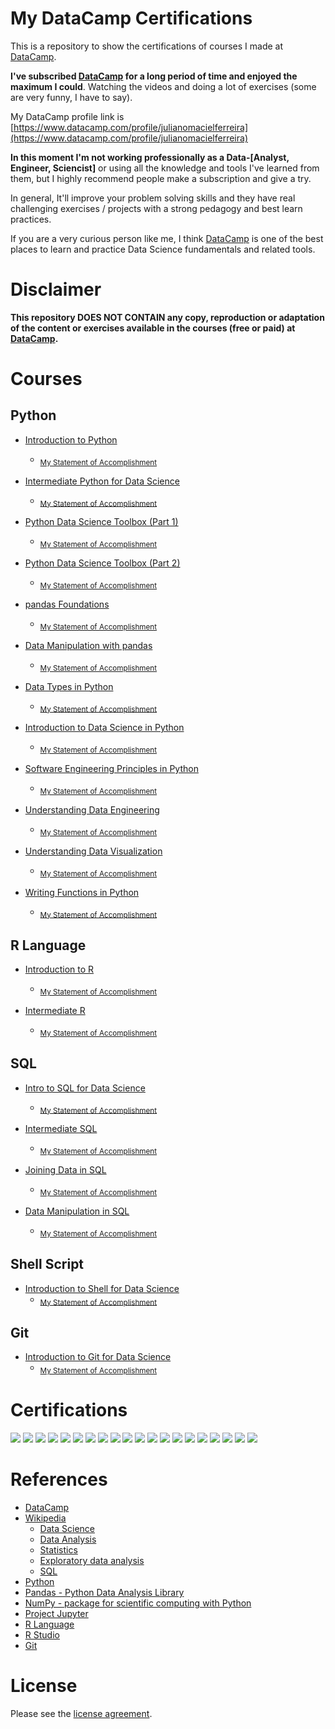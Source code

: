 # My DataCamp Certifications

This is a repository to show the certifications of courses I made at [DataCamp](https://www.datacamp.com).

**I've subscribed [DataCamp](https://www.datacamp.com/pricing) for a long period of time and enjoyed the maximum I could**. Watching the videos and doing a lot of exercises (some are very funny, I have to say).

My DataCamp profile link is [https://www.datacamp.com/profile/julianomacielferreira](https://www.datacamp.com/profile/julianomacielferreira)

**In this moment I'm not working professionally as a Data-[Analyst, Engineer, Sciencist]** or using all the knowledge and tools I've learned from them, but I highly recommend people make a subscription and give a try.

In general, It'll improve your problem solving skills and they have real challenging exercises / projects with a strong pedagogy and best learn practices.

If you are a very curious person like me, I think [DataCamp](https://www.datacamp.com) is one of the best places to learn and practice Data Science fundamentals and related tools.


# Disclaimer

**This repository DOES NOT CONTAIN any copy, reproduction or adaptation of the content or exercises available in the courses (free or paid) at [DataCamp](https://www.datacamp.com).** 

# Courses

## Python

- [Introduction to Python](https://www.datacamp.com/courses/intro-to-python-for-data-science)
    - <sub>[My Statement of Accomplishment](https://www.datacamp.com/statement-of-accomplishment/course/a1c737b495efe9cea99c648e5ada6b29cad6246f?raw=1)</sub>

- [Intermediate Python for Data Science](https://www.datacamp.com/courses/intermediate-python-for-data-science)
    - <sub>[My Statement of Accomplishment](https://www.datacamp.com/statement-of-accomplishment/course/dff8042483c2d63e4fd012361f5504ae85c86497?raw=1)</sub>

- [Python Data Science Toolbox (Part 1)](https://www.datacamp.com/courses/python-data-science-toolbox-part-1)
    - <sub>[My Statement of Accomplishment](https://www.datacamp.com/statement-of-accomplishment/course/5fb663f5265061cecf8da1ed7bac38e2a4c85d69?raw=1)</sub>

- [Python Data Science Toolbox (Part 2)](https://www.datacamp.com/courses/python-data-science-toolbox-part-2)
    - <sub>[My Statement of Accomplishment](https://www.datacamp.com/statement-of-accomplishment/course/649ae12dcdd6a74241be7b418bedc4c0d3567c1f?raw=1)</sub>

- [pandas Foundations](https://www.datacamp.com/courses/pandas-foundations)
    - <sub>[My Statement of Accomplishment](https://www.datacamp.com/statement-of-accomplishment/course/271e84307c14721709f0a64e9fa2fd5e43bcd2c3?raw=1)</sub>

- [Data Manipulation with pandas](https://www.datacamp.com/courses/data-manipulation-with-pandas)
    - <sub>[My Statement of Accomplishment](https://www.datacamp.com/statement-of-accomplishment/course/8a8b93636c821b977575b443c48ce00fca4c59f7?raw=1)</sub>    

- [Data Types in Python](https://www.datacamp.com/courses/data-types-in-python)
    - <sub>[My Statement of Accomplishment](https://www.datacamp.com/statement-of-accomplishment/course/1709a42010355aa59586854876bbade2a9c65a76?raw=1)</sub>

- [Introduction to Data Science in Python](https://www.datacamp.com/courses/introduction-to-data-science-in-python)
    - <sub>[My Statement of Accomplishment](https://www.datacamp.com/statement-of-accomplishment/course/7d14a75d52923ea41820c7975439acabdd2449ad?raw=1)</sub>

- [Software Engineering Principles in Python](https://www.datacamp.com/courses/software-engineering-principles-in-python)
    - <sub>[My Statement of Accomplishment](https://www.datacamp.com/statement-of-accomplishment/course/6c21cd1e69e4f811300fbfc760dbe934926c05fc?raw=1)</sub>

- [Understanding Data Engineering](https://www.datacamp.com/courses/understanding-data-engineering)
    - <sub>[My Statement of Accomplishment](https://www.datacamp.com/statement-of-accomplishment/course/46c1af03bd6be2d91dea40c0ed0c6a89f8ab8d8b?raw=1)</sub>

- [Understanding Data Visualization](https://www.datacamp.com/courses/understanding-data-visualization)
    - <sub>[My Statement of Accomplishment](https://www.datacamp.com/statement-of-accomplishment/course/2d6d563ac858e3df60ba157bebd7589052dc141e?raw=1)</sub>

- [Writing Functions in Python](https://www.datacamp.com/courses/writing-functions-in-python)
    - <sub>[My Statement of Accomplishment](https://www.datacamp.com/statement-of-accomplishment/course/b50b8d8ae38f4d305a7216d77d90b9e05b288190?raw=1)</sub>       

## R Language

- [Introduction to R](https://www.datacamp.com/courses/free-introduction-to-r)
    - <sub>[My Statement of Accomplishment](https://www.datacamp.com/statement-of-accomplishment/course/dd4f14a631789f3c530e6ed39390a859cdd03783?raw=1)</sub>

- [Intermediate R](https://www.datacamp.com/courses/intermediate-r)
    - <sub>[My Statement of Accomplishment](https://www.datacamp.com/statement-of-accomplishment/course/1f97c8f9424d374269ea3b4b493fa8deb3d8643b?raw=1)</sub>

## SQL

- [Intro to SQL for Data Science](https://www.datacamp.com/courses/intro-to-sql-for-data-science)
    - <sub>[My Statement of Accomplishment](https://www.datacamp.com/statement-of-accomplishment/course/bb54f5f2afc841d009c5dea2c74b922db6b30d0c?raw=1)</sub>

- [Intermediate SQL](https://www.datacamp.com/courses/intermediate-sql)
    - <sub>[My Statement of Accomplishment](https://www.datacamp.com/statement-of-accomplishment/course/91741200e453f8ae46b35b3191c9db63f24d91b2?raw=1)</sub>

- [Joining Data in SQL](https://www.datacamp.com/courses/joining-data-in-postgresql)
    - <sub>[My Statement of Accomplishment](https://www.datacamp.com/statement-of-accomplishment/course/5749fd1f74d72d9a45c7f8376219902aedf4be4a?raw=1)</sub>

- [Data Manipulation in SQL](https://www.datacamp.com/courses/data-manipulation-in-sql)
    - <sub>[My Statement of Accomplishment](https://www.datacamp.com/statement-of-accomplishment/course/b9e60dd0a364505b3ef3aee6c54de20b75695a9e?raw=1?raw=1)</sub>    

## Shell Script

- [Introduction to Shell for Data Science](https://www.datacamp.com/courses/introduction-to-shell-for-data-science)
    - <sub>[My Statement of Accomplishment](https://www.datacamp.com/statement-of-accomplishment/course/378328f64bfd40ee29d65b53782c74ec6f13e6e1?raw=1)</sub>

## Git

- [Introduction to Git for Data Science](https://www.datacamp.com/courses/introduction-to-git-for-data-science)
    - <sub>[My Statement of Accomplishment](https://www.datacamp.com/statement-of-accomplishment/course/e0a254afea6eeb5919620d815a90c8af2bdb64a6?raw=1)</sub>

# Certifications

![](assets/screenshots/1.jpg)
![](assets/screenshots/2.jpg)
![](assets/screenshots/3.png)
![](assets/screenshots/4.png)
![](assets/screenshots/5.png)
![](assets/screenshots/13.jpg)
![](assets/screenshots/14.jpg)
![](assets/screenshots/15.jpg)
![](assets/screenshots/16.jpg)
![](assets/screenshots/17.jpg)
![](assets/screenshots/18.jpg)
![](assets/screenshots/19.jpg)
![](assets/screenshots/6.png)
![](assets/screenshots/7.png)
![](assets/screenshots/8.png)
![](assets/screenshots/9.jpg)
![](assets/screenshots/10.png)
![](assets/screenshots/20.jpg)
![](assets/screenshots/11.png)
![](assets/screenshots/12.png)

# References

- [DataCamp](https://www.datacamp.com)
- [Wikipedia](https://en.wikipedia.org/)
    - [Data Science](https://en.wikipedia.org/wiki/Data_science)
    - [Data Analysis](https://en.wikipedia.org/wiki/Data_analysis)
    - [Statistics](https://en.wikipedia.org/wiki/Statistics)
    - [Exploratory data analysis](https://en.wikipedia.org/wiki/Exploratory_data_analysis)
    - [SQL](https://en.wikipedia.org/wiki/SQL)
- [Python](https://www.python.org/)
- [Pandas - Python Data Analysis Library](https://pandas.pydata.org/)
- [NumPy - package for scientific computing with Python](https://numpy.org/)
- [Project Jupyter](https://jupyter.org/)
- [R Language](https://www.r-project.org/)
- [R Studio](https://www.rstudio.com/)
- [Git](https://git-scm.com/)

# License

Please see the [license agreement](https://github.com/julianomacielferreira/datacamp-certifications/blob/master/LICENSE).
